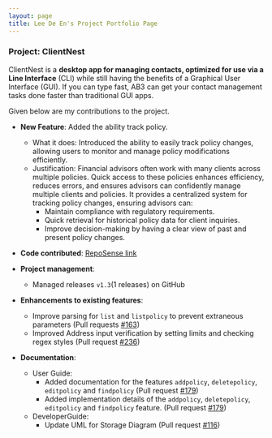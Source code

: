 ```yaml
---
layout: page
title: Lee De En's Project Portfolio Page
---
```


### Project: ClientNest

ClientNest is a **desktop app for managing contacts, optimized for use via a  Line Interface** (CLI) while still having the benefits of a Graphical User Interface (GUI). If you can type fast, AB3 can get your contact management tasks done faster than traditional GUI apps.

Given below are my contributions to the project.

* **New Feature**: Added the ability track policy.
  * What it does: Introduced the ability to easily track policy changes, allowing users to monitor and manage policy modifications efficiently.
  * Justification: Financial advisors often work with many clients across multiple policies. Quick access to these policies enhances efficiency, reduces errors, and ensures advisors can confidently manage multiple clients and policies. It provides a centralized system for tracking policy changes, ensuring advisors can:
    * Maintain compliance with regulatory requirements.
    * Quick retrieval for historical policy data for client inquiries.
    * Improve decision-making by having a clear view of past and present policy changes.

* **Code contributed**: [RepoSense link](https://nus-cs2103-ay2425s2.github.io/tp-dashboard/#/widget/?search=&sort=groupTitle&sortWithin=title&timeframe=commit&mergegroup=&groupSelect=groupByRepos&breakdown=true&checkedFileTypes=docs~functional-code~test-code~other&since=2025-02-21&tabOpen=true&tabType=authorship&tabAuthor=FabianHeng&tabRepo=AY2425S2-CS2103-F10-2%2Ftp%5Bmaster%5D&authorshipIsMergeGroup=false&authorshipFileTypes=docs~functional-code~test-code&authorshipIsBinaryFileTypeChecked=false&authorshipIsIgnoredFilesChecked=false&chartGroupIndex=9&chartIndex=2)

* **Project management**:
  * Managed releases `v1.3`(1 releases) on GitHub

* **Enhancements to existing features**:
  * Improve parsing for `list` and `listpolicy` to prevent extraneous parameters (Pull requests [\#163](https://github.com/AY2425S2-CS2103-F10-2/tp/pull/163))
  * Improved Address input verification by setting limits and checking regex styles (Pull request [\#236](https://github.com/AY2425S2-CS2103-F10-2/tp/pull/236))
* **Documentation**:
  * User Guide:
    * Added documentation for the features `addpolicy`, `deletepolicy`, `editpolicy` and `findpolicy` (Pull request [\#179](https://github.com/AY2425S2-CS2103-F10-2/tp/pull/179))
    * Added implementation details of the `addpolicy`, `deletepolicy`, `editpolicy` and `findpolicy` feature. (Pull request [\#179](https://github.com/AY2425S2-CS2103-F10-2/tp/pull/179))
  * DeveloperGuide:
    * Update UML for Storage Diagram (Pull request [\#116](https://github.com/AY2425S2-CS2103-F10-2/tp/pull/116))
